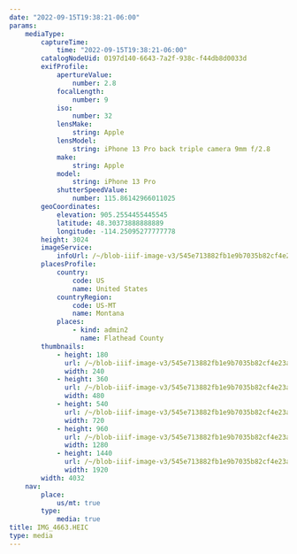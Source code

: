 ```yaml
---
date: "2022-09-15T19:38:21-06:00"
params:
    mediaType:
        captureTime:
            time: "2022-09-15T19:38:21-06:00"
        catalogNodeUid: 0197d140-6643-7a2f-938c-f44db8d0033d
        exifProfile:
            apertureValue:
                number: 2.8
            focalLength:
                number: 9
            iso:
                number: 32
            lensMake:
                string: Apple
            lensModel:
                string: iPhone 13 Pro back triple camera 9mm f/2.8
            make:
                string: Apple
            model:
                string: iPhone 13 Pro
            shutterSpeedValue:
                number: 115.86142966011025
        geoCoordinates:
            elevation: 905.2554455445545
            latitude: 48.30373888888889
            longitude: -114.25095277777778
        height: 3024
        imageService:
            infoUrl: /~/blob-iiif-image-v3/545e713882fb1e9b7035b82cf4e23a04ec36443051fc4a1410ad1b6c5befede3/info.json
        placesProfile:
            country:
                code: US
                name: United States
            countryRegion:
                code: US-MT
                name: Montana
            places:
                - kind: admin2
                  name: Flathead County
        thumbnails:
            - height: 180
              url: /~/blob-iiif-image-v3/545e713882fb1e9b7035b82cf4e23a04ec36443051fc4a1410ad1b6c5befede3/full/240%2C180/0/default.jpg
              width: 240
            - height: 360
              url: /~/blob-iiif-image-v3/545e713882fb1e9b7035b82cf4e23a04ec36443051fc4a1410ad1b6c5befede3/full/480%2C360/0/default.jpg
              width: 480
            - height: 540
              url: /~/blob-iiif-image-v3/545e713882fb1e9b7035b82cf4e23a04ec36443051fc4a1410ad1b6c5befede3/full/720%2C540/0/default.jpg
              width: 720
            - height: 960
              url: /~/blob-iiif-image-v3/545e713882fb1e9b7035b82cf4e23a04ec36443051fc4a1410ad1b6c5befede3/full/1280%2C960/0/default.jpg
              width: 1280
            - height: 1440
              url: /~/blob-iiif-image-v3/545e713882fb1e9b7035b82cf4e23a04ec36443051fc4a1410ad1b6c5befede3/full/1920%2C1440/0/default.jpg
              width: 1920
        width: 4032
    nav:
        place:
            us/mt: true
        type:
            media: true
title: IMG_4663.HEIC
type: media
---
```

